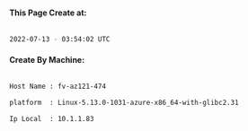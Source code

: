 
   
#### This Page Create at:

```bash

2022-07-13 - 03:54:02 UTC

```

#### Create By Machine:

```bash

Host Name : fv-az121-474

platform  : Linux-5.13.0-1031-azure-x86_64-with-glibc2.31

Ip Local  : 10.1.1.83

```

